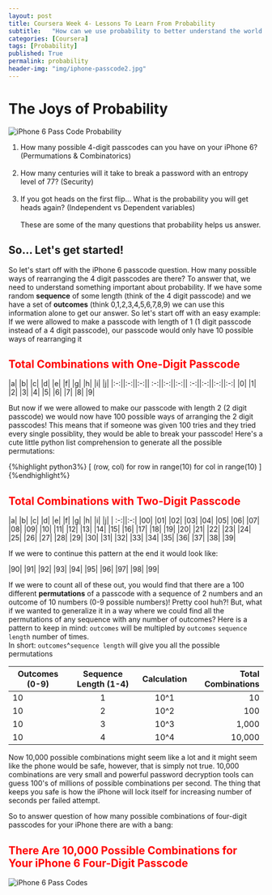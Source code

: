```yaml
---
layout: post
title: Coursera Week 4- Lessons To Learn From Probability
subtitle:   "How can we use probability to better understand the world around us?"
categories: [Coursera]
tags: [Probability]
published: True
permalink: probability
header-img: "img/iphone-passcode2.jpg"
---
```

# The Joys of Probability
<img src="{{ site.baseurl }}/img/iphone-passcode.jpg" alt="iPhone 6 Pass Code Probability ">

1. How many possible 4-digit passcodes can you have on your iPhone 6? (Permumations & Combinatorics)<br><br>
2. How many centuries will it take to break a password with an entropy level of 77? (Security)<br><br>
3. If you got heads on the first flip... What is the probability you will get heads again? (Independent vs Dependent variables)<br><br>
These are some of the many questions that probability helps us answer.

## So... Let's get started!
So let's start off with the iPhone 6 passcode question. How many possible ways of rearranging the 4 digit passcodes are there?
To answer that, we need to understand something important about probability. If we have some random **sequence** of some length (think of the 4 digit passcode) and we have a set of **outcomes** (think 0,1,2,3,4,5,6,7,8,9) we can use this information alone to get our answer. So let's start off with an easy example: If we were allowed to make a passcode with length of 1 (1 digit passcode instead of a 4 digit passcode), our passcode would only have 10 possible ways of rearranging it <br>

<h2><font color="red">Total Combinations with One-Digit Passcode</font></h2>

|a| |b| |c| |d| |e| |f| |g| |h| |i| |j|
|:-:||:-:||:-:|| :-:||:-:||:-:|| :-:||:-:||:-:||:-:|
|0| |1| |2| |3| |4| |5| |6| |7| |8| |9|

But now if we were allowed to make our passcode with length 2 (2 digit passcode) we would now have 100 possible ways of arranging the 2 digit passcodes! This means that if someone was given 100 tries and they tried every single possiblity, they would be able to break your passcode! Here's a cute little python list comprehension to generate all the possible permutations:

{%highlight python3%}
[ (row, col) for row in range(10) for col in range(10) ]
{%endhighlight%}

<h2><font color="red">Total Combinations with Two-Digit Passcode</font></h2>

|a| |b| |c| |d| |e| |f| |g| |h| |i| |j|
| :-:||:-:|
|00| |01| |02| |03| |04| |05| |06| |07| |08| |09|
|10| |11| |12| |13| |14| |15| |16| |17| |18| |19|
|20| |21| |22| |23| |24| |25| |26| |27| |28| |29|
|30| |31| |32| |33| |34| |35| |36| |37| |38| |39|

If we were to continue this pattern at the end it would look like:
 <br>

|90| |91| |92| |93| |94| |95| |96| |97| |98| |99|

If we were to count all of these out, you would find that there are a 100 different **permutations** of a passcode with a sequence of 2 numbers and an outcome of 10 numbers (0-9 possible numbers)! Pretty cool huh?! But, what if we wanted to generalize it in a way where we could find all the permutations of any sequence with any number of outcomes? Here is a pattern to keep in mind: `outcomes` will be multipled by `outcomes` `sequence length` number of times.<br>
In short: `outcomes`^`sequence length` will give you all the possible permutations<br>

| Outcomes (0-9) | Sequence Length (1-4) | Calculation | **Total Combinations** |
|----------|:---------------------------:|:--------------:|---------------------:|
|    10    |         1       | 10^1|  10     |
|    10    |         2       | 10^2|  100    |
|    10    |         3       | 10^3|  1,000  |
|    10    |         4       | 10^4|  10,000 |


Now 10,000 possible combinations might seem like a lot and it might seem like the phone would be safe, however, that is simply not true. 10,000 combinations are very small and powerful password decryption tools can guess 100's of millions of possible combinations per second. The thing that keeps you safe is how the iPhone will lock itself for increasing number of seconds per failed attempt. <br>

So to answer question of how many possible combinations of four-digit passcodes for your iPhone there are with a bang: <br>
<h2><font color="red">There Are 10,000 Possible Combinations for Your iPhone 6 Four-Digit Passcode</font></h2>
<img src="http://i.imgur.com/0k9qUTw.jpg" alt="iPhone 6 Pass Codes">